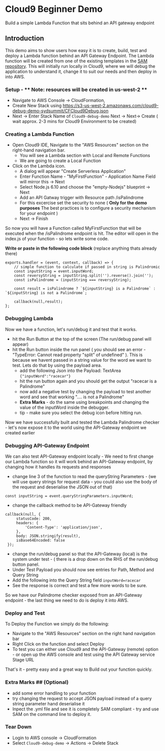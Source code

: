 # Cloud9 Beginner Demo

   Build a simple Lambda Function that sits behind an API gateway endpoint 

## Introduction
This demo aims to show users how easy it is to create, build, test and deploy a Lambda function behind an API Gateway Endpoint.  The Lambda function will be created from one of the existing templates in the [SAM repository]( https://github.com/awslabs/serverless-application-model/tree/master/examples/).  This will initially run locally in Cloud9, where we will debug the application to understand it, change it to suit our needs and then deploy in into AWS.

### Setup - ** Note: resources will be created in us-west-2 **
- Navigate to AWS Console -> CloudFormation,
- Create New Stack using https://s3-us-west-2.amazonaws.com/cloud9-debug-demo-sydsummit/CFCloud9Debug.json
- Next -> Enter Stack Name of ```Cloud9-debug-demo``` Next -> Next-> Create ( wait approx. 2-3 mins for Cloud9 Environment to be created)

### Creating a Lambda Function

- Open Cloud9 IDE, Navigate to the "AWS Resources" section on the right-hand navigation bar.
  - You will see a Lambda section with Local and Remote Functions
  - We are going to create a Local Function
- Click on the Lambda icon.
  - A dialog will appear "Create Serverless Application"
  - Enter Function Name - "MyFirstFunction" - Application Name Field will mirror this -> Next
  - Select Node.js 6.10 and choose the "empty-Nodejs" blueprint -> Next
  - Add an API Gatway trigger with Resource path /isPalindrome
  - For this excercise set the security to none ( **Only for the demo purposes** The best practices is to configure a security mechanism for your endpoint )
  - Next -> Finish

So now you will have a Function called MyFirstFunction that will be executed when the /isPalindrome endpoint is hit.
The editor will open in the index.js of your function - so lets write some code.

**Write or paste in the following code block**
(replace anything thats already there)

```
exports.handler = (event, context, callback) => {
    // simple function to calculate if passed in string is Palindromic
    const inputString = event.inputWord;
    const reversyString = inputString.split('').reverse().join('');
    const isPalindrome = (inputString === reversyString);
    
    const result = isPalindrome ? `${inputString} is a Palindrome` : `${inputString} is not a Palindrome`;
    
    callback(null,result);
};
```
### Debugging Lambda

Now we have a function, let's run/debug it and test that it works.
- hit the Run Button at the top of the screen (The run/debug panel will appear)
- hit the Run button inside the run panel ( you should see an error - "TypeError: Cannot read property "split" of undefined" ).  This is because we havent passed in a string value for the word we want to test.  Lets do that by using the payload area.
  - add the following Json into the Payload: TextArea  ```{"inputWord":"racecar"}```
  - hit the run button again and you should get the output "racecar is a Palindrome"
  - now add a negative test by changing the payload to test another word and see that working ".... is not a Palindrome"
  - **Extra Marks** - do the same using breakpoints and changing the value of the inputWord inside the debugger.
   - tip - make sure you select the debug icon before hitting run.

Now we have successfully built and tested the Lambda Palindrome checker - let's now expose it to the world using the API-Gateway endpoint we created earlier

### Debugging API-Gateway Endpoint   

We can also test API-Gateway endpoint locally - We need to first change our Lambda function so it will work behind an API-Gateway endpoint, by changing how it handles its requests and responses
   - change line 3 of the function to read the queryString Parameters - (we will use query strings for request data - you could also use the body of the request and deserialise the JSON out of that)
   ```
   const inputString = event.queryStringParameters.inputWord;
   ```
   - change the callback method to be API-Gateway friendly
   ```
   callback(null, {
        statusCode: 200,
        headers: {
            'Content-Type': 'application/json',
        },
        body: JSON.stringify(result),
        isBase64Encoded: false
    });
   ```
   - change the run/debug panel so that the API-Gateway (local) is the system under test - ( there is a drop down on the RHS of the run/debug button panel.
   - Under Test Payload you should now see entries for Path, Method and Query String
   - Add the following into the Query String field ```inputWord=racecar```
   - See the response is correct and test a few more words to be sure.
   
So we have our Palindrome checker exposed from an API-Gateway endpoint - the last thing we need to do is deploy it into AWS.
  
### Deploy and Test

To Deploy the Function we simply do the following:
- Navigate to the "AWS Resources" section on the right hand navigation bar 
- Right Click on the function and select Deploy
- To test you can either use Cloud9 and the API-Gateway (remote) option - or open up the AWS console and test using the API Gateway service Stage URL

That's it - pretty easy and a great way to Build out your function quickly.

### Extra Marks ## (Optional)

- add some error handling to your function 
- try changing the request to accept JSON payload instead of a query string parameter hand deserialise it
- Inpect the .yml file and see it is completely SAM compliant - try and use SAM on the command line to deploy it.

### Tear Down
- Login to AWS console -> CloudFormation
- Select ```Cloud9-debug-demo``` -> Actions -> Delete Stack





